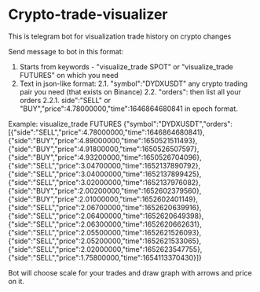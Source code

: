 # Crypto-trade-visualizer
This is telegram bot for visualization trade history on crypto changes

Send message to bot in this format:
  1. Starts from keywords - "visualize_trade SPOT" or "visualize_trade FUTURES" on which you need
  2. Text in json-like format:
    2.1. "symbol":"DYDXUSDT" any crypto trading pair you need (that exists on Binance)
    2.2. "orders": then list all your orders
      2.2.1. side":"SELL" or "BUY","price":4.78000000,"time":1646864680841 in epoch format.

Example:
visualize_trade FUTURES
{"symbol":"DYDXUSDT","orders":[{"side":"SELL","price":4.78000000,"time":1646864680841},{"side":"BUY","price":4.89000000,"time":1650521511493},{"side":"BUY","price":4.91800000,"time":1650526507597},{"side":"BUY","price":4.93200000,"time":1650526704096},{"side":"SELL","price":3.04700000,"time":1652137890792},{"side":"SELL","price":3.04000000,"time":1652137899425},{"side":"SELL","price":3.02000000,"time":1652137976082},{"side":"BUY","price":2.00200000,"time":1652602379560},{"side":"BUY","price":2.01000000,"time":1652602401149},{"side":"SELL","price":2.06700000,"time":1652620639916},{"side":"SELL","price":2.06400000,"time":1652620649398},{"side":"SELL","price":2.06300000,"time":1652620662631},{"side":"SELL","price":2.05500000,"time":1652621526093},{"side":"SELL","price":2.05200000,"time":1652621533065},{"side":"SELL","price":2.02000000,"time":1652623547755},{"side":"SELL","price":1.75800000,"time":1654113370430}]}

Bot will choose scale for your trades and draw graph with arrows and price on it.
